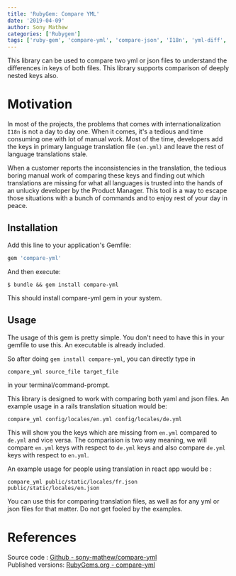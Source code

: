 ```yaml
---
title: 'RubyGem: Compare YML'
date: '2019-04-09'
author: Sony Mathew
categories: ['Rubygem']
tags: ['ruby-gem', 'compare-yml', 'compare-json', 'I18n', 'yml-diff', 'json-diff']
---
```


This library can be used to compare two yml or json files to understand the differences in keys of both files. This library supports comparison of deeply nested keys also.

# Motivation
In most of the projects, the problems that comes with internationalization `I18n` is not a day to day one. When it  comes, it's a tedious and time consuming one with lot of manual work. Most of the time, developers add the keys in primary language translation file `(en.yml)` and leave the rest of language translations stale.

When a customer reports the inconsistencies in the translation, the tedious boring manual work of comparing these keys and finding out which translations are missing for what all languages is trusted into the hands of an unlucky developer by the Product Manager. This tool is a way to escape those situations with a bunch of commands and to enjoy rest of your day in peace.


## Installation

Add this line to your application's Gemfile:

```ruby
gem 'compare-yml'
```

And then execute:

    $ bundle && gem install compare-yml

This should install compare-yml gem in your system.

## Usage

The usage of this gem is pretty simple. You don't need to have this in your gemfile to use this. An executable is already included.

So after doing `gem install compare-yml`, you can directly type in 

```
compare_yml source_file target_file
```
in your terminal/command-prompt.

This library is designed to work with comparing both yaml and json files. An example usage in a rails translation situation would be: 

```
compare_yml config/locales/en.yml config/locales/de.yml
```

This will show you the keys which are missing from `en.yml` compared to `de.yml` and vice versa. The comparision is two way meaning, we will compare `en.yml` keys with respect to `de.yml` keys and also compare `de.yml` keys with respect to `en.yml`.

An example usage for people using translation in react app would be :

```
compare_yml public/static/locales/fr.json public/static/locales/en.json
```

You can use this for comparing translation files, as well as for any yml or json files for that matter. Do not get fooled by the examples.

# References
Source code : [Github - sony-mathew/compare-yml](https://github.com/sony-mathew/compare-yml)   
Published versions: [RubyGems.org - compare-yml](https://rubygems.org/gems/compare-yml/)
